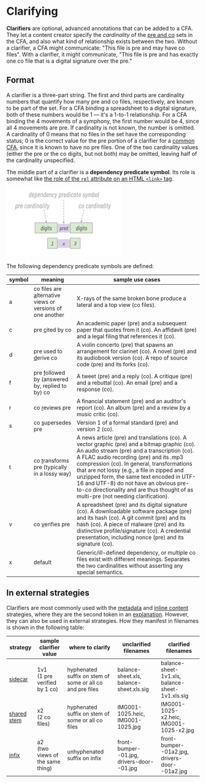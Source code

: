 # Clarifying

__Clarifiers__ are optional, advanced annotations that can be added to a CFA. They let a content creator specify the *cardinality* of the [pre and co](concepts.md#pre-and-co) sets in the CFA, and also what kind of relationship exists between the two. Without a clarifier, a CFA might communicate: "This file is pre and may have co files". With a clarifier, it might communicate, "This file is pre and has exactly one co file that is a digital signature over the pre."

## Format
A clarifier is a three-part string. The first and third parts are cardinality numbers that quantify how many pre and co files, respectively, are known to be part of the set. For a CFA binding a spreadsheet to a digital signature, both of these numbers would be 1 &mdash; it's a 1-to-1 relationship. For a CFA binding the 4 movements of a symphony, the first number would be 4, since all 4 movements are pre. If cardinality is not known, the number is omitted. A cardinality of 0 means that no files in the set have the corresponding status; 0 is the correct value for the pre portion of a clarifier for a [common CFA](concepts.md#pre-and-co), since it is known to have no pre files. One of the two cardinality values (either the pre or the co digits, but not both) may be omitted, leaving half of the cardinality unspecified. 

The middle part of a clarifier is a __dependency predicate symbol__. Its role is somewhat like [the role of the `rel` attribute on an HTML `<link>` tag](https://www.w3schools.com/TAGS/att_a_rel.asp).

![clarifier structure](assets/clarifier-structure.png)

The following dependency predicate symbols are defined:

symbol | meaning | sample use cases
--- | ---| ---
a | co files are <u>a</u>lternative views or versions of one another | X-rays of the same broken bone produce a lateral and a top view (co files).
c | pre <u>c</u>ited by co | An academic paper (pre) and a subsequent paper that quotes from it (co). An affidavit (pre) and a legal filing that references it (co).
d | pre used to <u>d</u>erive co | A violin concerto (pre) that spawns an arrangement for clarinet (co). A novel (pre) and its audiobook version (co). A repo of source code (pre) and its forks (co).
f | pre <u>f</u>ollowed by (answered by, replied to by) co | A tweet (pre) and a reply (co). A critique (pre) and a rebuttal (co). An email (pre) and a response (co).
r | co <u>r</u>eviews pre                               | A financial statement (pre) and an auditor's report (co). An album (pre) and a review by a music critic (co).
s | co <u>s</u>upersedes pre                            | Version 1 of a formal standard (pre) and version 2 (co).
t | co <u>t</u>ransforms pre (typically in a lossy way) | A news article (pre) and translations (co). A vector graphic (pre) and a bitmap graphic (co). An audio stream (pre) and a transcription (co). A FLAC audio recording (pre) and its .mp3 compression (co). In general, transformations that are not lossy (e.g., a file in zipped and unzipped form, the same text encoded in UTF-16 and UTF-8) do not have an obvious pre-to-co directionality and are thus thought of as multi-pre (not needing clarification).
v | co <u>v</u>erifies pre                              | A spreadsheet (pre) and its digital signature (co). A downloadable software package (pre) and its hash (co). A git commit (pre) and its hash (co). A piece of malware (pre) and its distinctive profile/signature (co). A credential presentation, including nonce (pre) and its signature (co).
x | default                                               | Generic/ill-defined dependency, or multiple co files exist with different meanings. Separates the two cardinalities without asserting any special semantics.

## In external strategies
Clarifiers are most commonly used with the [metadata](strategies.md#metadata) and [inline content](strategies.md#inline-content) strategies, where they are the second token in an [explanation](explaining.md). However, they can also be used in external strategies. How they manifest in filenames is shown in the following table:

strategy | sample clarifier value | where to clarify | unclarified filenames | clarified filenames
--- | --- | --- | --- | ---
[sidecar](strategies.md#sidecar) | 1v1<br>(1 pre verified by 1 co) | hyphenated suffix on stem of some or all co and pre files | balance-sheet.xls, balance-sheet.xls.sig | balance-sheet-1v1.xls, balance-sheet-1v1.xls.sig
[shared stem](strategies.md#shared-stem) | x2<br>(2 co files) | hyphenated suffix on stem of some or all co files | IMG001-1025.heic, IMG001-1025.jpg | IMG001-1025-x2.heic, IMG001-1025-x2.jpg 
[infix](strategies.md#infix) | a2<br>(two views of the same thing) | unhyphenated suffix on infix | front-bumper--01.jpg, drivers-door--01.jpg | front-bumper--01a2.jpg, drivers-door--01a2.jpg 
